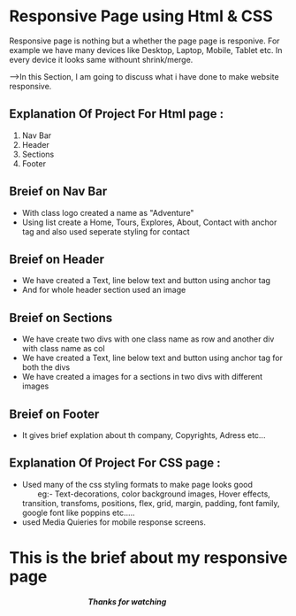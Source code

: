 # Responsive Page using Html & CSS

Responsive page is nothing but a whether the page page is responive. For example we have many devices like Desktop, Laptop, Mobile, Tablet etc. In every device it looks same withount shrink/merge.

-->In this Section, I am going to discuss what i have done to make website responsive.

## Explanation Of Project For Html page :

1. Nav Bar
2. Header 
3. Sections 
4. Footer

## Breief on Nav Bar
* With class logo created a name as "Adventure"
* Using list create a Home, Tours, Explores, About, Contact with anchor tag and also used seperate styling for contact
 
## Breief on Header
* We have created a Text, line below text and button using anchor tag 
* And for whole header section used an image

## Breief on Sections
* We  have create two divs with one class name as row and another div with class name as col
* We have created a Text, line below text and button using anchor tag for both the divs
* We have created a images for a sections in two divs with different images 

## Breief on Footer

* It gives brief explation about th company, Copyrights, Adress etc...

## Explanation Of Project For CSS page :
* Used many of the css styling formats to make page looks good <br>
    &nbsp; &nbsp; &nbsp; &nbsp;eg:- Text-decorations, color background images, Hover effects, transition, transfoms, positions, flex, grid, margin, padding, font family, google font like poppins etc.....
* used Media Quieries for mobile response screens.    

# This is the brief about my responsive page
##### &nbsp;&nbsp;&nbsp;&nbsp;&nbsp;&nbsp;&nbsp;&nbsp;&nbsp;&nbsp;&nbsp;&nbsp;&nbsp;&nbsp;&nbsp;&nbsp;&nbsp;&nbsp;&nbsp;&nbsp;&nbsp;&nbsp;&nbsp;&nbsp;&nbsp;&nbsp;&nbsp;&nbsp;&nbsp;&nbsp;&nbsp;&nbsp;&nbsp;&nbsp;&nbsp;&nbsp;&nbsp;&nbsp;&nbsp;&nbsp;&nbsp;&nbsp;&nbsp;Thanks for watching


